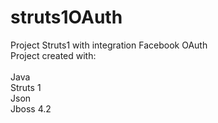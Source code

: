 # struts1OAuth
Project Struts1 with integration Facebook OAuth
<br>
Project created with:
<br><br>
Java<br>
Struts 1<br>
Json<br>
Jboss 4.2
